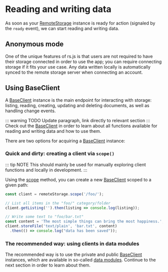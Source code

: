 # Reading and writing data

As soon as your [RemoteStorage][1] instance is ready for action (signaled by
the `ready` event), we can start reading and writing data.

## Anonymous mode

One of the unique features of rs.js is that users are not required to
have their storage connected in order to use the app; you can require
connecting storage if it fits your use case. Any data written locally is
automatically synced to the remote storage server when connecting an
account.

## Using BaseClient

A [BaseClient][2] instance is the main endpoint for interacting with
storage: listing, reading, creating, updating and deleting documents, as
well as handling change events.

::: warning TODO
Update paragraph, link directly to relevant section
:::
Check out the [BaseClient][2] in order
to learn about all functions available for reading and writing data and how to
use them.

There are two options for acquiring a [BaseClient][2] instance:

### Quick and dirty: creating a client via `scope()`

::: tip NOTE
This should mainly be used for manually exploring client functions and locally in
development.
:::

Using the [scope](../api/baseclient/classes/BaseClient.html#scope) method,
you can create a new [BaseClient][2] scoped to a given path:

```js
const client = remoteStorage.scope('/foo/');

// List all items in the "foo/" category/folder
client.getListing('').then(listing => console.log(listing));

// Write some text to "foo/bar.txt"
const content = 'The most simple things can bring the most happiness.';
client.storeFile('text/plain', 'bar.txt', content)
  .then(() => console.log("data has been saved"));
```

### The recommended way: using clients in data modules

The recommended way is to use the private and public [BaseClient][2] instances,
which are available in so-called [data modules](../data-modules/). Continue to
the next section in order to learn about them.

[1]: ../api/remotestorage/classes/RemoteStorage.html
[2]: ../api/baseclient/classes/BaseClient.html

